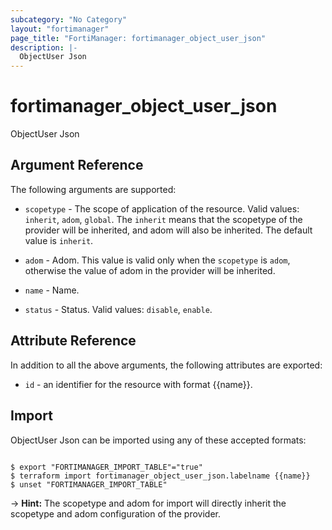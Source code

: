 ```yaml
---
subcategory: "No Category"
layout: "fortimanager"
page_title: "FortiManager: fortimanager_object_user_json"
description: |-
  ObjectUser Json
---
```


# fortimanager_object_user_json
ObjectUser Json

## Argument Reference


The following arguments are supported:

* `scopetype` - The scope of application of the resource. Valid values: `inherit`, `adom`, `global`. The `inherit` means that the scopetype of the provider will be inherited, and adom will also be inherited. The default value is `inherit`.
* `adom` - Adom. This value is valid only when the `scopetype` is `adom`, otherwise the value of adom in the provider will be inherited.

* `name` - Name.
* `status` - Status. Valid values: `disable`, `enable`.



## Attribute Reference

In addition to all the above arguments, the following attributes are exported:
* `id` - an identifier for the resource with format {{name}}.

## Import

ObjectUser Json can be imported using any of these accepted formats:
```

$ export "FORTIMANAGER_IMPORT_TABLE"="true"
$ terraform import fortimanager_object_user_json.labelname {{name}}
$ unset "FORTIMANAGER_IMPORT_TABLE"
```
-> **Hint:** The scopetype and adom for import will directly inherit the scopetype and adom configuration of the provider.
